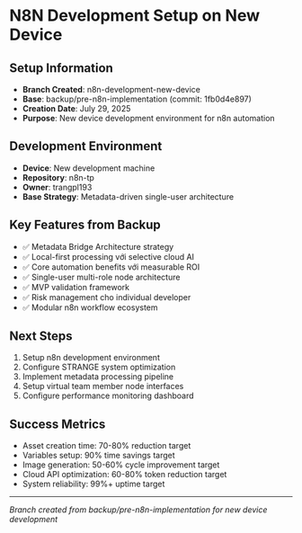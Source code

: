 # N8N Development Setup on New Device

## Setup Information
- **Branch Created**: n8n-development-new-device
- **Base**: backup/pre-n8n-implementation (commit: 1fb0d4e897)
- **Creation Date**: July 29, 2025
- **Purpose**: New device development environment for n8n automation

## Development Environment
- **Device**: New development machine
- **Repository**: n8n-tp
- **Owner**: trangpl193
- **Base Strategy**: Metadata-driven single-user architecture

## Key Features from Backup
- ✅ Metadata Bridge Architecture strategy
- ✅ Local-first processing với selective cloud AI
- ✅ Core automation benefits với measurable ROI
- ✅ Single-user multi-role node architecture
- ✅ MVP validation framework
- ✅ Risk management cho individual developer
- ✅ Modular n8n workflow ecosystem

## Next Steps
1. Setup n8n development environment
2. Configure STRANGE system optimization
3. Implement metadata processing pipeline
4. Setup virtual team member node interfaces
5. Configure performance monitoring dashboard

## Success Metrics
- Asset creation time: 70-80% reduction target
- Variables setup: 90% time savings target
- Image generation: 50-60% cycle improvement target
- Cloud API optimization: 60-80% token reduction target
- System reliability: 99%+ uptime target

---
*Branch created from backup/pre-n8n-implementation for new device development*
